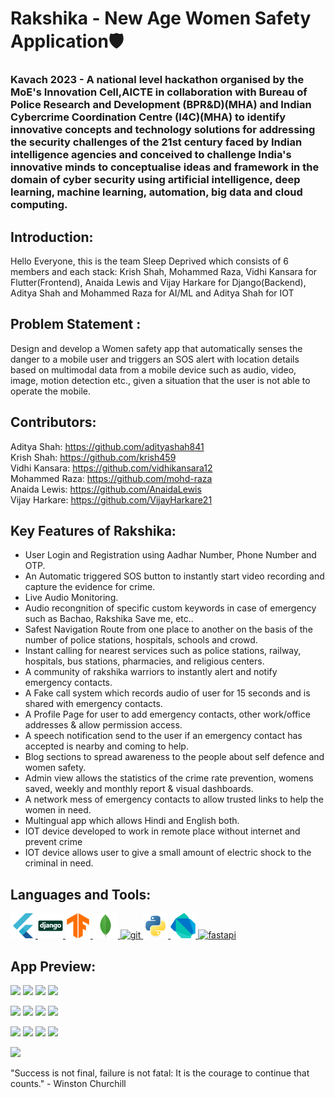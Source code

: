# Rakshika - New Age Women Safety Application🛡️

### Kavach 2023 - A national level hackathon organised by the MoE's Innovation Cell,AICTE in collaboration with Bureau of Police Research and Development (BPR&D)(MHA) and Indian Cybercrime Coordination Centre (I4C)(MHA) to identify innovative concepts and technology solutions for addressing the security challenges of the 21st century faced by Indian intelligence agencies and conceived to challenge India's innovative minds to conceptualise ideas and framework in the domain of cyber security using artificial intelligence, deep learning, machine learning, automation, big data and cloud computing.
## Introduction:
<p>Hello Everyone, this is the team Sleep Deprived which consists of 6 members and each stack: Krish Shah, Mohammed Raza, Vidhi Kansara for Flutter(Frontend), Anaida Lewis and Vijay Harkare for Django(Backend), Aditya Shah and Mohammed Raza for AI/ML and Aditya Shah for IOT</p>

## Problem Statement : 

<p>Design and develop a Women safety app that automatically senses the danger to a mobile user and triggers an SOS alert with location details based on multimodal data from a mobile device such as audio, video, image, motion detection etc., given a situation that the user is not able to operate the mobile.</p>

## Contributors:
Aditya Shah: https://github.com/adityashah841
<br />Krish Shah: https://github.com/krish459
<br />Vidhi Kansara: https://github.com/vidhikansara12
<br />Mohammed Raza: https://github.com/mohd-raza
<br />Anaida Lewis: https://github.com/AnaidaLewis
<br />Vijay Harkare: https://github.com/VijayHarkare21

## Key Features of Rakshika:
* User Login and Registration using Aadhar Number, Phone Number and OTP.
* An Automatic triggered SOS button to instantly start video recording and capture the evidence for crime.
* Live Audio Monitoring.
* Audio recongnition of specific custom keywords in case of emergency such as Bachao, Rakshika Save me, etc..
* Safest Navigation Route from one place to another on the basis of the number of police stations, hospitals, schools and crowd.
* Instant calling for nearest services such as police stations, railway, hospitals, bus stations, pharmacies, and religious centers.
* A community of rakshika warriors to instantly alert and notify emergency contacts.
* A Fake call system which records audio of user for 15 seconds and is shared with emergency contacts.
* A Profile Page for user to add emergency contacts, other work/office addresses & allow permission access.
* A speech notification send to the user if an emergency contact has accepted is nearby and coming to help.
* Blog sections to spread awareness to the people about self defence and women safety.
* Admin view allows the statistics of the crime rate prevention, womens saved, weekly and monthly report & visual dashboards.
* A network mess of emergency contacts to allow trusted links to help the women in need.
* Multingual app which allows Hindi and English both.
* IOT device developed to work in remote place without internet and prevent crime
* IOT device allows user to give a small amount of electric shock to the criminal in need.

<h2 align="left">Languages and Tools:</h2>
<p align="left">
  <a href="https://flutter.dev/" target="_blank" rel="noreferrer">
    <img src="https://raw.githubusercontent.com/devicons/devicon/master/icons/flutter/flutter-original.svg" alt="flutter" width="40" height="40"/>
  </a>
  <a href="https://www.djangoproject.com/" target="_blank" rel="noreferrer">
    <img src="https://raw.githubusercontent.com/devicons/devicon/master/icons/django/django-original.svg" alt="django" width="40" height="40"/>
  </a>
  <a href="https://www.tensorflow.org/" target="_blank" rel="noreferrer">
    <img src="https://raw.githubusercontent.com/devicons/devicon/master/icons/tensorflow/tensorflow-original.svg" alt="tensorflow" width="40" height="40"/>
  </a>
  <a href="https://www.mongodb.com/" target="_blank" rel="noreferrer">
    <img src="https://raw.githubusercontent.com/devicons/devicon/master/icons/mongodb/mongodb-original.svg" alt="mongodb" width="40" height="40"/>
  </a>
  <a href="https://git-scm.com/" target="_blank" rel="noreferrer">
    <img src="https://www.vectorlogo.zone/logos/git-scm/git-scm-icon.svg" alt="git" width="40" height="40"/>
  </a>
  <a href="https://www.python.org" target="_blank" rel="noreferrer">
    <img src="https://raw.githubusercontent.com/devicons/devicon/master/icons/python/python-original.svg" alt="python" width="40" height="40"/>
  </a>
  <a href="https://dart.dev/" target="_blank" rel="noreferrer">
    <img src="https://raw.githubusercontent.com/devicons/devicon/master/icons/dart/dart-original.svg" alt="dart" width="40" height="40"/>
  </a>
  <a href="https://fastapi.tiangolo.com/" target="_blank" rel="noreferrer">
    <img src="https://fastapi.tiangolo.com/img/logo-margin/logo-teal.png" alt="fastapi" width="40" height="40"/>
  </a>
</p>


## App Preview:
<p float="left">
  <img src="https://github.com/AnaidaLewis/project2023/assets/91888013/edf8ff63-a9ba-4608-ae20-d9742b7304b9" width = "200">
  <img src="https://github.com/AnaidaLewis/project2023/assets/91888013/edcd6025-bb35-40b3-94f8-602ff1482d4f" width = "200">
  <img src="https://github.com/AnaidaLewis/project2023/assets/91888013/3dae508f-2f71-4549-99f9-b1e2193336b9" width = "200">
  <img src="https://github.com/AnaidaLewis/project2023/assets/91888013/9b54a521-5b2c-4b99-bf40-5fdeba364f0f" width = "200">
</p>

<p float="left">
  <img src="https://github.com/AnaidaLewis/project2023/assets/91888013/ac7d6047-f43b-48de-99f4-d276975119e2" width = "200">
  <img src="https://github.com/AnaidaLewis/project2023/assets/91888013/83f72d56-a74c-4c60-a506-e92258f6e333" width = "200">
  <img src="https://github.com/AnaidaLewis/project2023/assets/91888013/1cf3b1bb-04f8-4b4e-815b-9a59be62786c" width = "200">
  <img src="https://github.com/AnaidaLewis/project2023/assets/91888013/9a8016d0-a99c-4180-ab9a-42a3611fc7b9" width = "200">
</p>

<p float="left">
  <img src="https://github.com/AnaidaLewis/project2023/assets/91888013/abc574b0-2ff5-440c-806b-99d7e7bbb65f" width = "200">
  <img src="https://github.com/AnaidaLewis/project2023/assets/91888013/bba60164-c7e0-4bee-9dbf-f6c3c92db473" width = "200">
  <img src="https://github.com/AnaidaLewis/project2023/assets/91888013/1dfcd98b-d783-4dea-bae8-56170aafb453" width = "200">
  <img src="https://github.com/AnaidaLewis/project2023/assets/91888013/70f10ea7-e844-4a49-983a-058c3664ff35" width = "200">
</p>

<p float="left">
  <img src="https://github.com/AnaidaLewis/project2023/assets/91888013/3ffa8e74-252b-44c9-93b8-40b6ce71f329" width = "200">
</p>

<p>"Success is not final, failure is not fatal: It is the courage to continue that counts." - Winston Churchill</p>

